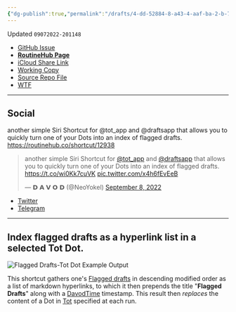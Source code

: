 ```yaml
---
{"dg-publish":true,"permalink":"/drafts/4-dd-52884-8-a43-4-aaf-ba-2-b-78-d13-c8-eb-1-f1-2/","dgHomeLink":true,"dgPassFrontmatter":false}
---
```


Updated `09072022-201148`

- [GitHub Issue](https://github.com/extratone/i/issues/254)
- [**RoutineHub Page**](https://routinehub.co/shortcut/12938)
- [iCloud Share Link](https://www.icloud.com/shortcuts/b0bffdbe7133468282025b9e989edb88)
- [Working Copy](working-copy://open?repo=i&path=shortcuts&mode=content)
- [Source Repo File](https://github.com/extratone/i/blob/main/shortcuts/Tot/FlaggedDrafts-TotDot.shortcut)
- [WTF](https://davidblue.wtf/drafts/4DD52884-8A43-4AAF-BA2B-78D13C8EB1F1.html)

---

## Social

another simple Siri Shortcut for @tot_app and @draftsapp that allows you to quickly turn one of your Dots into an index of flagged drafts. https://routinehub.co/shortcut/12938

<blockquote class="twitter-tweet"><p lang="en" dir="ltr">another simple Siri Shortcut for <a href="https://twitter.com/tot_app?ref_src=twsrc%5Etfw">@tot_app</a> and <a href="https://twitter.com/draftsapp?ref_src=twsrc%5Etfw">@draftsapp</a> that allows you to quickly turn one of your Dots into an index of flagged drafts. <a href="https://t.co/wi0Kk7cuVK">https://t.co/wi0Kk7cuVK</a> <a href="https://t.co/x4h6fEvEeB">pic.twitter.com/x4h6fEvEeB</a></p>&mdash; 𝗗 𝗔 𝗩 𝗢 𝗗 (@NeoYokel) <a href="https://twitter.com/NeoYokel/status/1567681805024649218?ref_src=twsrc%5Etfw">September 8, 2022</a></blockquote> <script async src="https://platform.twitter.com/widgets.js" charset="utf-8"></script>

- [Twitter](https://twitter.com/NeoYokel/status/1567681805024649218)
- [Telegram](https://t.me/extratone/12760)

<script async="" src="https://telegram.org/js/telegram-widget.js?1" data-telegram-post="extratone/12760" data-width="100%"></script>

---

## Index flagged drafts as a hyperlink list in a selected Tot Dot.

![Flagged Drafts-Tot Dot Example Output](https://user-images.githubusercontent.com/43663476/189010047-d13b9a8c-73a4-4893-9c41-389bc987ee68.png)

This shortcut gathers one's [Flagged drafts](https://docs.getdrafts.com/docs/drafts/tagging) in descending modified order as a list of markdown hyperlinks, to which it then prepends the title "**Flagged Drafts**" along with a [DavodTime](https://github.com/extratone/bilge/wiki/DavodTime) timestamp. This result then *replaces* the content of a Dot in [Tot](https://apps.apple.com/us/app/tot-pocket/id1498235191) specified at each run.